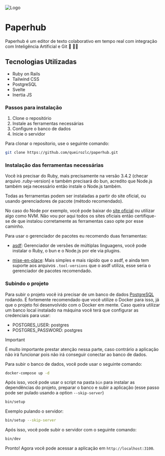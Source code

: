 ![Logo](https://dev-to-uploads.s3.amazonaws.com/uploads/articles/th5xamgrr6se0x5ro4g6.png)

# Paperhub

Paperhub é um editor de texto colaborativo em tempo real com integração com Inteligência Artificial e Git 📝 🚀✨

## Tecnologias Utilizadas

- Ruby on Rails
- Tailwind CSS
- PostgreSQL
- Svelte
- Inertia JS

### Passos para instalação

1. Clone o repositório
2. Instale as ferramentas necessárias
3. Configure o banco de dados
4. Inicie o servidor

Para clonar o repositorio, use o seguinte comando:

```bash
git clone https://github.com/queirozlc/paperhub.git
```

### Instalação das ferramentas necessárias

Você irá precisar do Ruby, mais precisamente na versão 3.4.2 (checar arquivo .ruby-version) e também precisará do bun, acredito que Node.js também seja necessário então instale o Node.js também.

Todas as ferramentas podem ser instaladas a partir do site oficial, ou usando gerenciadores de pacote (método recomendado).

No caso do Node por exemplo, você pode baixar do [site oficial](https://nodejs.org/) ou utilizar algo como NVM. Não vou por aqui todos os sites oficiais então certifique-se de que instalou corretamente as ferramentas caso opte por esse caminho.

Para usar o gerenciador de pacotes eu recomendo duas ferramentas:

- [asdf](https://asdf-vm.com/): Gerenciador de versões de múltiplas linguagens, você pode instalar o Ruby, o bun e o Node.js por ele via plugins.

- [mise-en-place](https://mise.jdx.dev/getting-started.html): Mais simples e mais rápido que o asdf, e ainda tem suporte aos arquivos `.tool-versions` que o asdf utiliza, esse seria o gerenciador de pacotes recomendado.

### Subindo o projeto

Para subir o projeto você irá precisar de um banco de dados [PostgreSQL](https://www.postgresql.org/) rodando. É fortemente recomendado que você utilize o Docker para isso, já que o projeto foi desenvolvido com o Docker em mente. Caso queira utilizar um banco local instalado na máquina você terá que configurar as credenciais para usar:

- POSTGRES_USER: postgres
- POSTGRES_PASSWORD: postgres

> [!IMPORTANT]
> É muito importante prestar atenção nessa parte, caso contrário a aplicação não irá funcionar pois não irá conseguir conectar ao banco de dados.

Para subir o banco de dados, você pode usar o seguinte comando:

```bash
docker-compose up -d
```

Após isso, você pode usar o script na pasta `bin` para instalar as dependências do projeto, preparar o banco e subir a aplicação (esse passo pode ser pulado usando a option `--skip-server`)

```bash
bin/setup
```

Exemplo pulando o servidor:

```bash
bin/setup --skip-server
```

Após isso, você pode subir o servidor com o seguinte comando:

```bash
bin/dev
```

Pronto! Agora você pode acessar a aplicação em `http://localhost:3100`.
